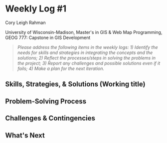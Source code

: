 
# Weekly Log #1

Cory Leigh Rahman

University of Wisconsin-Madison, Master's in GIS & Web Map Programming, GEOG 777: Capstone in GIS Development

> *Please address the following items in the weekly logs: 1) Identify the needs for skills and strategies in integrating the concepts and the solutions; 2) Reflect the processes/steps in solving the problems in the project; 3) Report any challenges and possible solutions even if it fails; 4) Make a plan for the next iteration.*

## Skills, Strategies, & Solutions (Working title)

## Problem-Solving Process

## Challenges & Contingencies

## What's Next